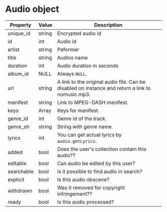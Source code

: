 # Audio object

| Property | Value | Description |
|----------|----------|----------|
| unique_id | string   | Encrypted audio id   |
| id    | int   | Audio id   |
| artist    | string   | Peformer   |
| title    | string   | Audios name   |
| duration    | int   | Audio duration in seconds   |
| album_id    | NULL   | Always `NULL`.  |
| url    | string   | A link to the original audio file. Can be disabled on instance and return a link to nomusic.mp3.  |
| manifest    | string   | Link to MPEG-DASH manifest.  |
| keys    | Array   | Keys for manifest.  |
| genre_id    | int   | Genre id of the track.  |
| genre_str    | string   | String with genre name.  |
| lyrics    | int   | You can get actual lyrics by `audio.getLyrics`.  |
| added    | bool   | Does the user's collection contain this audio??  |
| editable    | bool   | Can audio be edited by this user?  |
| searchable    | bool   | Is it possible to find audio in search?  |
| explicit    | bool   | Is this audio obscene?  |
| withdrawn    | bool   | Was it removed for copyright infringement??  |
| ready    | bool   | Is this audio processed?  |